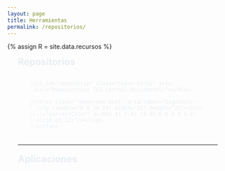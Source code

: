 ```yaml
---
layout: page
title: Herramientas
permalink: /repositorios/
---
```


{% assign R = site.data.recursos %}

<script>
  window.TC_RESOURCES = {
    featuredRepos: {{ R.featured_repos | jsonify }},
    apps: {{ R.apps | jsonify }}
  };
</script>

<style>
:root{
  --accent: #1690ff;
  --fg: #e9edf2;
  --muted: #9aa3ad;
  --stroke: rgba(255,255,255,.12);
  --stroke-2: rgba(255,255,255,.18);
  --card: rgba(255,255,255,.04);
  --radius-xl: 24px;
  --shadow-1: 0 8px 28px rgba(0,0,0,.30);
  --shadow-2: 0 16px 48px rgba(0,0,0,.35);
}

.rec-wrap{
  max-width: 100%;
  margin: 0 auto;
  color: var(--fg);
  font-family: ui-sans-serif,-apple-system,BlinkMacSystemFont,"SF Pro Text","Segoe UI",Roboto,Helvetica,Arial;
  padding-inline: clamp(8px, 3vw, 24px);
}

.section-title{ margin:.25rem 0 1rem; letter-spacing:.2px }
hr.soft{ border:0; border-top:1px solid var(--stroke); opacity:.6; margin:1.2rem 0 }

/* ===== Escenario ===== */
.repos-stage{
  --pad: 56px;
  --fade: 72px;
  position:relative;
  overflow-x:hidden;
  padding-inline: var(--pad);
  -webkit-mask-image: linear-gradient(to right, transparent 0, #000 var(--fade), #000 calc(100% - var(--fade)), transparent 100%);
          mask-image: linear-gradient(to right, transparent 0, #000 var(--fade), #000 calc(100% - var(--fade)), transparent 100%);
}

/* MOBILE: una tarjeta exacta por vista; sin máscara para no comer bordes */
@media (max-width:740px){
  .repos-stage{
    --pad: 12px;
    -webkit-mask-image: none;
            mask-image: none;
  }
}

/* TABLET: dos por vista */
@media (min-width:741px) and (max-width:1100px){
  .repos-stage{ --pad: 28px; }
}

/* ===== Pista ===== */
.repos-strip{
  --gap: 24px;
  --card-w: 360px;
  display:grid; grid-auto-flow:column;
  grid-auto-columns: var(--card-w);
  gap: var(--gap);
  padding-block: 26px;
  overflow-x:auto; overflow-y:visible;
  scroll-snap-type:x mandatory;
  -webkit-overflow-scrolling:touch;
  scrollbar-width:none;
  touch-action: pan-y;
  width:100%;
}
.repos-strip::-webkit-scrollbar{ height:0 }
.repos-strip.nosnap{ scroll-snap-type: none; }

/* MOBILE: snap nativo, una tarjeta exacta. SIN transform en JS */
@media (max-width:740px){
  .repos-strip{
    --gap: 0;
    grid-auto-columns: calc(100% - 2*var(--pad)); /* coincide con el ancho útil del stage */
    overflow-x:auto !important;
    scroll-snap-type:x mandatory;
  }
  .repo-card{ scroll-snap-align: start; }
}

/* ===== Flechas ===== */
.repos-nav{
  position:absolute; top:50%; transform:translateY(-50%);
  width:42px; height:42px; border-radius:999px;
  border:1px solid var(--stroke); background:rgba(255,255,255,.06);
  color:var(--fg); display:grid; place-items:center; cursor:pointer;
  z-index:5; transition:.15s ease background, .15s ease transform;
}
.repos-nav:hover{ background:rgba(255,255,255,.1) }
.repos-nav:active{ transform:translateY(-50%) scale(.98) }
.repos-nav.prev{ left:10px } .repos-nav.next{ right:10px }
.repos-nav svg{ display:block }
.repos-nav.next svg{ transform: rotate(180deg); }

/* ===== Tarjetas ===== */
.repo-card{
  position: relative; height: 520px;
  border-radius: var(--radius-xl); overflow: hidden;
  scroll-snap-align: center; perspective: 1000px;
  box-shadow: var(--shadow-1); border: 1px solid var(--stroke);
  background: #0f1115; --accent-card: var(--accent);
  transform: scale(.96);
  transition: transform .25s ease, box-shadow .25s ease;
  will-change: transform;
}
.repo-card:hover{ transform: scale(1.06); z-index: 4; box-shadow: var(--shadow-2); }

/* MOBILE: ocupa el ancho útil exacto del stage y sin hover-scale */
@media (max-width:740px){
  .repo-card{
    transform:none;
    width:100%;
    box-sizing:border-box;
  }
  .repo-card:hover{ transform:none; box-shadow: var(--shadow-1); }
}

.repo-inner{
  position:absolute; inset:0; transform-style:preserve-3d;
  transition: transform .6s cubic-bezier(.2,.8,.2,1);
}
.repo-card.open .repo-inner{ transform: rotateY(180deg); }

/* Caras */
.repo-front, .repo-back{
  position:absolute; inset:0;
  border-radius: inherit; overflow: hidden;
  background:#0f1115;
  backface-visibility:hidden;
  -webkit-backface-visibility:hidden;
  transform: translateZ(0);
}
.repo-front{ display:flex; flex-direction:column; justify-content:flex-end; padding:18px; }
.repo-back{ transform: rotateY(180deg); }

.repo-front .cover{ position:absolute; inset:0; z-index:0; }
.repo-front .cover img{
  width:100%; height:100%; object-fit:cover; display:block; opacity:.9;
  filter:saturate(.95) contrast(1.02);
}
.repo-front .cover::after{
  content:""; position:absolute; inset:0;
  background: linear-gradient(180deg, rgba(0,0,0,.15), rgba(0,0,0,.45) 60%, rgba(0,0,0,.65));
}

/* info frente */
.repo-front .title{ z-index:1; margin:0 0 .2rem 0; font-size:1.35rem; font-weight:900; line-height:1.15; text-shadow:0 2px 10px rgba(0,0,0,.45) }
.repo-front .desc { z-index:1; margin:0 0 6px 0; font-size:1rem; opacity:.95; text-shadow:0 2px 8px rgba(0,0,0,.35) }
.repo-front .foot { display:flex; gap:8px; align-items:center; z-index:1; }
.repo-front .pill{
  display:inline-flex; align-items:center; gap:6px;
  padding:.36rem .58rem; font-size:.85rem; font-weight:700;
  background: rgba(255,255,255,.08); border:1px solid var(--stroke); border-radius:999px;
}

/* GitHub mini */
.repo-front .gh-btn{
  position:absolute; top:12px; right:12px; z-index:3;
  width:36px; height:36px; border-radius:999px;
  border:1px solid rgba(255,255,255,.25);
  background:rgba(0,0,0,.35); color:#fff; display:grid; place-items:center; text-decoration:none;
  transition: background .15s ease, box-shadow .15s ease, border-color .15s ease;
}
.repo-front .gh-btn:hover{
  background: color-mix(in srgb, var(--accent-card) 24%, black);
  border-color: color-mix(in srgb, var(--accent-card) 70%, transparent);
  box-shadow:
    0 0 0 2px color-mix(in srgb, var(--accent-card) 55%, transparent) inset,
    0 0 18px color-mix(in srgb, var(--accent-card) 28%, transparent);
}

/* Marco/acento */
.repo-card::after{
  content:""; position:absolute; inset:0; pointer-events:none;
  border-radius: inherit;
  box-shadow: inset 0 0 0 2px color-mix(in srgb, var(--accent-card) 70%, transparent);
}

/* Dorso */
.repo-back{
  background: linear-gradient(180deg, rgba(26,28,34,.98), rgba(18,20,26,.98));
  border: 1px solid var(--stroke); padding:14px; display:flex; flex-direction:column;
}
.repo-back .back-head{ display:flex; gap:10px; align-items:center; justify-content:space-between; margin-bottom:6px }
.repo-back .back-title{ font-weight:800; font-size:1rem; margin:0 }
.repo-back .btn-link{ text-decoration:none; color:var(--fg); border:1px solid var(--stroke); border-radius:999px; padding:.34rem .6rem; background: rgba(255,255,255,.04) }
.repo-back .readme{
  flex:1 1 auto; min-height:0; overflow:auto;
  border:1px dashed var(--stroke); border-radius:12px; padding:10px; background: rgba(255,255,255,.03);
  scrollbar-width:thin; scrollbar-color: rgba(255,255,255,.25) rgba(255,255,255,.06);
}
.repo-back .readme::-webkit-scrollbar{ width:10px }
.repo-back .readme::-webkit-scrollbar-thumb{ background:rgba(255,255,255,.25); border-radius:999px }
.repo-back .readme::-webkit-scrollbar-track{ background:rgba(255,255,255,.06); border-radius:999px }

/* ===== Markdown README ===== */
.markdown-body{ color: var(--fg); line-height:1.55; font-size:.95rem }
.markdown-body h1,.markdown-body h2{ padding-bottom:.3em; border-bottom:1px solid var(--stroke) }
.markdown-body h1{ font-size:1.35em } .markdown-body h2{ font-size:1.15em }
.markdown-body pre{ background:#0d1117; border:1px solid var(--stroke); border-radius:8px; padding:10px; overflow:auto }
.markdown-body code{ background:rgba(110,118,129,.12); border-radius:6px; padding:.15em .35em }
.markdown-body a{ color:#58a6ff; text-decoration:none } .markdown-body a:hover{ text-decoration:underline }

/* ===== Apps (formato viejo) ===== */
.app{ border:1px solid var(--stroke); border-radius: 14px; background: rgba(255,255,255,.03); box-shadow: var(--shadow-1); overflow:hidden }
.app-head{ display:flex; align-items:center; justify-content:space-between; gap:12px; padding:12px 16px }
.app-title{ margin:0; font-weight:800; font-size:1.12rem }
.app-actions{ display:flex; gap:8px; align-items:center }
.app-slot{ display:none } .app-slot.show{ display:block }
.app-embed{ padding: 0 16px 16px 16px; background: rgba(255,255,255,.02) }
.app-frame{ width:100%; height:680px; border:1px solid var(--stroke); border-radius: 10px }

/* Botones (formato viejo) */
.btn{ appearance:none; cursor:pointer; display:inline-flex; align-items:center; gap:8px;
  padding:.46rem .8rem; border-radius:999px; font-weight:700; color:var(--fg);
  background: rgba(255,255,255,.06); border:1px solid var(--stroke);
  transition: background .15s ease, border-color .15s ease, transform .08s ease; text-decoration:none; }
.btn:hover{ background: rgba(255,255,255,.1); border-color: var(--stroke-2) }
.btn:active{ transform: translateY(1px) }
.btn-ghost{ background: transparent; border:1px solid var(--stroke) }
.btn-ghost:hover{ background: rgba(255,255,255,.06); border-color: var(--stroke-2) }

.btn-round{ width:36px; height:36px; border-radius:999px; display:grid; place-items:center; color:var(--fg);
  background: rgba(255,255,255,.06); border:1px solid var(--stroke);
  transition: background .15s ease, border-color .15s ease, transform .08s ease; }
.btn-round:hover{ background: rgba(255,255,255,.1); border-color: var(--stroke-2) }
.btn-round:active{ transform: translateY(1px) }

/* Accesibilidad */
.repos-stage:focus{ outline: 2px solid var(--stroke-2); outline-offset: 4px; border-radius: 10px; }
</style>

<div class="rec-wrap">
  <h2 class="section-title">Repositorios</h2>

  <div class="repos-stage" id="reposStage" tabindex="0" aria-label="Carrusel de repositorios (flechas para navegar)">
    <button class="repos-nav prev" aria-label="Anterior">
      <svg viewBox="0 0 24 24" width="22" height="22"><path fill="currentColor" d="M15.41 7.41 14 6l-6 6 6 6 1.41-1.41L10.83 12z"/></svg>
    </button>

    <div id="reposStrip" class="repos-strip" aria-label="Repositorios TC2 (scroll horizontal)"></div>

    <button class="repos-nav next" aria-label="Siguiente">
      <svg viewBox="0 0 24 24" width="22" height="22"><path fill="currentColor" d="M15.41 7.41 14 6l-6 6 6 6 1.41-1.41L10.83 12z"/></svg>
    </button>
  </div>

  <hr class="soft">

  <h2 class="section-title">Aplicaciones</h2>
  <div id="appsList" class="stack"></div>
</div>

<script>
(async function(){
  const DATA = window.TC_RESOURCES || {};
  const FEATURED = (Array.isArray(DATA.featuredRepos)?DATA.featuredRepos:[]).map(it=> typeof it === 'string' ? {name: it} : (it||{}));
  const APPS = Array.isArray(DATA.apps) ? DATA.apps : [];
  const ORG = "TC-II";
  const IMG_ROOT = "{{ '/assets/img/repositorios' | relative_url }}";

  const slug = s => String(s||"").toLowerCase().trim().replace(/[^a-z0-9]+/g,"-").replace(/^-+|-+$/g,"");
  const normalize = s => String(s||"").toLowerCase().replace(/[_\s]+/g,'-').replace(/-+/g,'-').replace(/[^a-z0-9-]/g,'');

  const byName = new Map(FEATURED.map(x=>[normalize(x.name), x]));
  const want = new Set([...byName.keys()]);

  const cacheKeyRepos = "tdc2_repos_cache_v3";
  const readmeKey = (name)=>`tdc2_readme_html_${name}`;
  const titleKey  = (name)=>`tdc2_readme_title_${name}`;

  async function fetchReposOrg(){
    const cached = sessionStorage.getItem(cacheKeyRepos);
    if(cached) return JSON.parse(cached);
    const url = `https://api.github.com/orgs/${ORG}/repos?per_page=100&sort=updated`;
    const r = await fetch(url, { headers: { 'Accept': 'application/vnd.github+json' }});
    if(!r.ok){ throw new Error(r.status===403 ? "Límite de la API de GitHub alcanzado. Probá más tarde." : ("GitHub API " + r.status)); }
    const data = await r.json();
    sessionStorage.setItem(cacheKeyRepos, JSON.stringify(data));
    return data;
  }

  async function fetchReadmeHTML(repoName){
    const k = readmeKey(repoName);
    const c = sessionStorage.getItem(k);
    if(c) return c;
    const url = `https://api.github.com/repos/${ORG}/${repoName}/readme`;
    const r = await fetch(url, { headers: { 'Accept': 'application/vnd.github.html+json' }});
    if(!r.ok) throw new Error("README API " + r.status);
    const html = await r.text();
    sessionStorage.setItem(k, html);
    return html;
  }

  async function fetchReadmeTitle(repoName){
    const tk = titleKey(repoName);
    const c = sessionStorage.getItem(tk);
    if(c!==null) return c;
    try{
      let html = sessionStorage.getItem(readmeKey(repoName));
      if(!html){
        const u = `https://api.github.com/repos/${ORG}/${repoName}/readme`;
        const r = await fetch(u, { headers: { 'Accept': 'application/vnd.github.html+json' }});
        if(!r.ok) throw new Error("README API " + r.status);
        html = await r.text(); sessionStorage.setItem(readmeKey(repoName), html);
      }
      const tmp = document.createElement('div'); tmp.innerHTML = html;
      const h1 = tmp.querySelector('h1');
      const t = (h1 && h1.textContent.trim()) ? h1.textContent.trim() : '';
      sessionStorage.setItem(tk, t);
      return t;
    }catch(_){
      sessionStorage.setItem(tk, ''); return '';
    }
  }

  function guessLocalImage(cfgName){
    const base = slug(cfgName);
    return [`${IMG_ROOT}/${base}.webp`, `${IMG_ROOT}/${base}.png`, `${IMG_ROOT}/${base}.jpg`];
  }

  /* ===== Montaje ===== */
  const stage = document.getElementById('reposStage');
  const strip = document.getElementById('reposStrip');

  const allRepos = await fetchReposOrg();

  const missing = FEATURED.map(x => x.name)
    .filter(n => !allRepos.some(r => normalize(r.name) === normalize(n)));
  if(missing.length) console.warn("Repos no encontrados (revisar nombres en featured_repos):", missing);

  const repos = allRepos.filter(r => want.has(normalize(r.name)));

  const titleByRepo = Object.create(null);
  await Promise.all(repos.map(async r=>{
    const t = await fetchReadmeTitle(r.name);
    if(t) titleByRepo[r.name] = t;
  }));

  function octocatSVG(size=18){
    return `<svg viewBox="0 0 16 16" width="${size}" height="${size}" aria-hidden="true" fill="currentColor">
      <path d="M8 0C3.58 0 0 3.58 0 8c0 3.54 2.29 6.53 5.47 7.59.4.07.55-.17.55-.38
      0-.19-.01-.82-.01-1.49-2.01.37-2.53-.49-2.69-.94-.09-.23-.48-.94-.82-1.13-.28-.15-.68-.52-.01-.53.63-.01
      1.08.58 1.23.82.72 1.21 1.87.87 2.33.66.07-.52.28-.87.51-1.07-1.78-.2-3.64-.89-3.64-3.95
      0-.87.31-1.59.82-2.15-.08-.2-.36-1.02.08-2.12 0 0 .67-.21 2.2.82.64-.18 1.32-.27 2-.27.68 0 1.36.09 2 .27
      1.53-1.04 2.2-.82 2.2-.82.44 1.1.16 1.92.08 2.12.51.56.82 1.27.82 2.15 0 3.07-1.87 3.75-3.65 3.95.29.25.54.73.54 1.48
      0 1.07-.01 1.93-.01 2.19 0 .21.15.46.55.38C13.71 14.53 16 11.54 16 8 16 3.58 12.42 0 8 0Z"></path></svg>`;
  }

  function createCard(repo){
    const cfg = Object.assign(
      { title: repo.name, desc: '', color: getComputedStyle(document.documentElement).getPropertyValue('--accent') || '#1690ff', img: null },
      byName.get(normalize(repo.name)) || {}
    );

    const card = document.createElement('article');
    card.className = 'repo-card';
    card.dataset.repo = repo.name;
    card.style.setProperty('--accent-card', cfg.color);

    const inner = document.createElement('div'); inner.className = 'repo-inner';

    // FRONT
    const front = document.createElement('div'); front.className = 'repo-front';
    const cover = document.createElement('div'); cover.className = 'cover';
    const img   = document.createElement('img'); img.loading='lazy';
    const fb    = document.createElement('div'); fb.className='cover-fallback'; fb.textContent=(repo.name||'R').slice(0,3).toUpperCase();
    cover.append(img, fb); front.append(cover);

    const title = document.createElement('h3'); title.className='title'; title.textContent = cfg.title || titleByRepo[repo.name] || repo.name;
    const desc  = document.createElement('p');  desc.className='desc';  desc.textContent  = cfg.desc || '';
    const foot  = document.createElement('div'); foot.className='foot';
    const lang  = document.createElement('span'); lang.className='pill'; lang.textContent  = repo.language || '—';
    const meta  = document.createElement('span'); meta.className='pill';
    const d = new Date(repo.pushed_at).toLocaleDateString(undefined,{year:'numeric',month:'short',day:'2-digit'});
    meta.textContent = `${repo.stargazers_count}★ · ${d}`;
    foot.append(lang, meta);

    const gh = document.createElement('a');
    gh.className='gh-btn'; gh.href=repo.html_url; gh.target='_blank'; gh.rel='noopener'; gh.innerHTML = octocatSVG(18);

    front.append(title, desc, foot, gh);

    // LOAD cover
    const sources = [];
    if (cfg.img) sources.push(cfg.img);
    sources.push(...guessLocalImage(cfg.name || repo.name));
    let i=0; const tryNext=()=>{ if(i<sources.length) img.src=sources[i++]; };
    img.addEventListener('load', ()=>fb.remove()); img.addEventListener('error', tryNext); tryNext();

    // BACK
    const back = document.createElement('div'); back.className='repo-back';
    const backHead = document.createElement('div'); backHead.className='back-head';
    const backTitle = document.createElement('h4'); backTitle.className='back-title'; backTitle.textContent = cfg.title || repo.name;
    const openBtn = document.createElement('a'); openBtn.className='btn-link'; openBtn.href=repo.html_url; openBtn.target='_blank'; openBtn.rel='noopener'; openBtn.textContent='Abrir en GitHub';
    backHead.append(backTitle, openBtn);

    const readme = document.createElement('div'); readme.className='readme';
    readme.innerHTML = `<div class="markdown-body"><p style="opacity:.8">Cargando README…</p></div>`;
    back.append(backHead, readme);

    inner.append(front, back); card.append(inner);
    return card;
  }

  repos.forEach(r => strip.appendChild(createCard(r)));

  /* ===== flip + README ===== */
  const loadedReadme = new Set();
  let navLock = false;
  const FLIP_MS = 600;

  strip.addEventListener('click', async (ev)=>{
    if (navLock) return;
    if (ev.target.closest('.gh-btn')) return;
    const card = ev.target.closest('.repo-card'); if(!card) return;
    card.classList.toggle('open');
    const name = card.dataset.repo;
    if(card.classList.contains('open') && !loadedReadme.has(name)){
      try{
        const html = await fetchReadmeHTML(name);
        const target = card.querySelector('.readme');
        const box = document.createElement('div'); box.className='markdown-body'; box.innerHTML = html;
        target.innerHTML=''; target.appendChild(box);
        loadedReadme.add(name);
      }catch{
        card.querySelector('.readme').innerHTML = `<div class="markdown-body"><p>No se pudo cargar el README.</p></div>`;
      }
    }
  });

  /* ===== Layout ===== */
  const btnPrev = document.querySelector('.repos-nav.prev');
  const btnNext = document.querySelector('.repos-nav.next');

  const isMobile = ()=> window.matchMedia('(max-width: 740px)').matches;
  const isTablet = ()=> window.matchMedia('(min-width: 741px) and (max-width: 1100px)').matches;

  let L = computeLayout();
  let infiniteReady = false;
  let onInfiniteScrollRef = null; // <— nuevo: para remover listener
  let wrapping = false;           // <— nuevo: evita rebotes durante teleports

  function computeLayout(){
    const padL = parseFloat(getComputedStyle(stage).paddingLeft) || 0;
    const padR = parseFloat(getComputedStyle(stage).paddingRight) || 0;
    const inner = stage.clientWidth - padL - padR;

    const per = isMobile() ? 1 : (isTablet() ? 2 : 3);
    const gap = isMobile() ? 0 : (parseFloat(getComputedStyle(strip).getPropertyValue('--gap')) || 24);
    const rawW  = (inner - gap*(per-1)) / per;
    const cardW = Math.max(280, Math.round(rawW));

    strip.style.setProperty('--card-w', cardW + 'px');
    return { step: cardW + gap, gap, cardW, per };
  }

  function clearClones(){
    // elimina clones y listener (si existía)
    strip.querySelectorAll('[data-clone="1"]').forEach(n=> n.remove());
    if (onInfiniteScrollRef){
      strip.removeEventListener('scroll', onInfiniteScrollRef);
      onInfiniteScrollRef = null;
    }
    infiniteReady = false;
  }

  function setupInfiniteDesktop(){
    if (infiniteReady) return;
    if (L.per < 3) { clearClones(); return; }

    const originals = Array.from(strip.children).filter(n=>!n.dataset.clone);
    const N = originals.length;
    if (N < 4) { clearClones(); return; }

    const head = originals.map(n=>{ const c=n.cloneNode(true); c.dataset.clone="1"; return c; });
    const tail = originals.map(n=>{ const c=n.cloneNode(true); c.dataset.clone="1"; return c; });
    head.forEach(n=>strip.prepend(n));
    tail.forEach(n=>strip.append(n));

    const teleport = (to)=>{
      wrapping = true;
      strip.classList.add('nosnap');
      strip.scrollLeft = to + 0.5; // evita quedar EXACTO en el borde
      requestAnimationFrame(()=>{
        strip.classList.remove('nosnap');
        setTimeout(()=>{ wrapping = false; }, 0);
      });
    };

    const setStart = ()=>{
      strip.classList.add('nosnap');
      strip.scrollLeft = L.step * N + 0.5; // centro con pequeño offset
      requestAnimationFrame(()=> strip.classList.remove('nosnap'));
    };
    setStart();

    const MARGIN = 2; // px de margen
    onInfiniteScrollRef = function onInfiniteScroll(){
      if (wrapping) return;
      const min = L.step * (N - 1) + MARGIN;
      const max = L.step * (N + N + 1) - MARGIN;
      const x = strip.scrollLeft;

      if (x < min){
        teleport(x + L.step * N);
      } else if (x > max){
        teleport(x - L.step * N);
      }
    };

    strip.addEventListener('scroll', onInfiniteScrollRef, {passive:true});
    infiniteReady = true;
  }

  // init
  if (!isMobile()) setupInfiniteDesktop();

  window.addEventListener('resize', ()=>{
    const prevPer = L.per;
    L = computeLayout();

    if (isMobile()){
      // pasar a mobile: limpiar clones y usar snap nativo
      clearClones();
      strip.style.transform = '';
    }else{
      // tablet/grande: reconfigurar infinito si cambió la grilla
      if (prevPer !== L.per) { clearClones(); }
      setupInfiniteDesktop();
    }
  });

  /* ===== Cerrar tarjetas abiertas antes de navegar ===== */
  async function ensureFront(){
    const opened = strip.querySelectorAll('.repo-card.open');
    if (!opened.length) return;
    navLock = true;
    opened.forEach(card => card.classList.remove('open'));
    await new Promise(res=>{
      let done = false;
      const finish = ()=>{ if(done) return; done=true; res(); };
      opened[0].addEventListener('transitionend', finish, { once:true });
      setTimeout(finish, FLIP_MS + 50);
    });
  }

  /* ===== Navegar (flechas/teclado) ===== */
  function currentIndex(){
    // índice “a ojo” por scrollLeft
    return Math.round(strip.scrollLeft / (L.step || 1));
  }

  async function navigateBy(n){
    if (navLock) return;
    navLock = true;
    await ensureFront();

    if (isMobile()){
      const maxIdx = strip.children.length - 1;
      const next = Math.max(0, Math.min(currentIndex() + n, maxIdx));
      strip.scrollTo({ left: next * (L.step||0), behavior:'smooth' });
      setTimeout(()=>{ navLock = false; }, 380);
    }else{
      strip.scrollBy({ left: n * (L.step || 340), behavior:'smooth' });
      setTimeout(()=>{ navLock = false; }, 400);
    }
  }

  document.querySelector('.repos-nav.prev').addEventListener('click', ()=> navigateBy(-1));
  document.querySelector('.repos-nav.next').addEventListener('click', ()=> navigateBy(+1));
  stage.addEventListener('keydown', (e)=>{
    if(e.key === 'ArrowLeft'){ e.preventDefault(); navigateBy(-1); }
    if(e.key === 'ArrowRight'){ e.preventDefault(); navigateBy(+1); }
  });

  /* ===== Apps (formato viejo) ===== */
  const appsList = document.getElementById('appsList');
  (APPS||[]).forEach(app=>{
    const card = document.createElement('article'); card.className='app';
    const head = document.createElement('div'); head.className='app-head';
    const title = document.createElement('h3'); title.className='app-title'; title.textContent = app.title || 'App';
    const actions = document.createElement('div'); actions.className='app-actions';

    const btn = document.createElement('button'); btn.className='btn-round'; btn.type='button';
    btn.setAttribute('aria-label','Ver aquí');
    btn.innerHTML = `<svg viewBox="0 0 24 24" width="18" height="18"><path fill="currentColor" d="M7 10l5 5 5-5z"/></svg>`;

    const link = document.createElement('a'); link.className='btn btn-ghost'; link.href=app.url; link.target='_blank'; link.rel='noopener'; link.textContent='Abrir en pestaña';

    actions.append(btn, link);
    head.append(title, actions);

    const slot = document.createElement('div'); slot.className='app-slot';
    const embed = document.createElement('div'); embed.className='app-embed';
    slot.append(embed);

    card.append(head, slot);

    let created=false, open=false;
    btn.addEventListener('click', ()=>{
      open=!open;
      btn.style.transform = open ? 'rotate(180deg)' : 'rotate(0deg)';
      if(open && !created && app.embed !== false){
        const h = app.height || 680;
        embed.innerHTML = `<iframe class="app-frame" style="height:${h}px" src="${app.url}?embed=true" loading="lazy" referrerpolicy="no-referrer-when-downgrade" allow="clipboard-read; clipboard-write"></iframe>`;
        created=true;
      }
      slot.classList.toggle('show', open);
    });

    appsList.appendChild(card);
  });
})();
</script>
